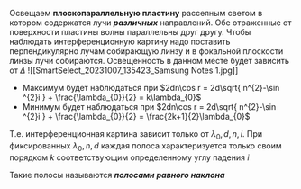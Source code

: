 Освещаем **плоскопараллельную пластину** рассеяным светом в котором содержатся лучи ***различных*** направлений. Обе отраженные от поверхности пластины волны параллельны друг другу. Чтобы наблюдать интерференционную картину надо поставить перпендикулярно лучам собирающую линзу и в фокальной плоскости линзы лучи собираются. Освещенность в данном месте будет зависить от $\Delta$
![[SmartSelect_20231007_135423_Samsung Notes 1.jpg]]

- Максимум будет наблюдаться при $2dn\cos r = 2d\sqrt{ n^{2}-\sin ^{2}i } + \frac{\lambda_{0}}{2} = k\lambda_{0}$
- Минимум будет наблюдаться при $2dn\cos r = 2d\sqrt{ n^{2}-\sin ^{2}i } + \frac{\lambda_{0}}{2} = \frac{2k+1}{2}\lambda_{0}$

Т.е. интерференционная картина зависит только от $\lambda_{0}, d, n, i$. При фиксированных $\lambda_{0}, n, d$ каждая полоса характеризуется только своим порядком $k$ соответствующим определенному углу падения $i$

Такие полосы называются ***полосами равного наклона***
